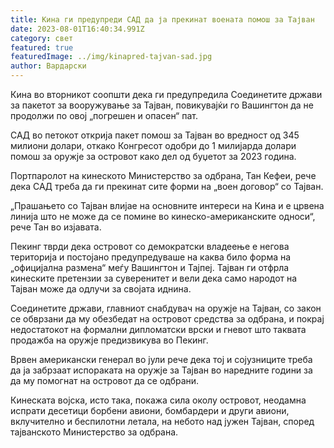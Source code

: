 ```yaml
---
title: Кина ги предупреди САД да ја прекинат воената помош за Тајван
date: 2023-08-01T16:40:34.991Z
category: свет
featured: true
featuredImage: ../img/kinapred-tajvan-sad.jpg
author: Вардарски
---
```

Кина во вторникот соопшти дека ги предупредила Соединетите држави за пакетот за вооружување за Тајван, повикувајќи го Вашингтон да не продолжи по овој „погрешен и опасен“ пат.

САД во петокот открија пакет помош за Тајван во вредност од 345 милиони долари, откако Конгресот одобри до 1 милијарда долари помош за оружје за островот како дел од буџетот за 2023 година.

Портпаролот на кинеското Министерство за одбрана, Тан Кефеи, рече дека САД треба да ги прекинат сите форми на „воен договор“ со Тајван.

„Прашањето со Тајван влијае на основните интереси на Кина и е црвена линија што не може да се помине во кинеско-американските односи“, рече Тан во изјавата.

Пекинг тврди дека островот со демократски владеење е негова територија и постојано предупредуваше на каква било форма на „официјална размена“ меѓу Вашингтон и Тајпеј. Тајван ги отфрла кинеските претензии за суверенитет и вели дека само народот на Тајван може да одлучи за својата иднина.

Соединетите држави, главниот снабдувач на оружје на Тајван, со закон се обврзани да му обезбедат на островот средства за одбрана, и покрај недостатокот на формални дипломатски врски и гневот што таквата продажба на оружје предизвикува во Пекинг.

Врвен американски генерал во јули рече дека тој и сојузниците треба да ја забрзаат испораката на оружје за Тајван во наредните години за да му помогнат на островот да се одбрани.

Кинеската војска, исто така, покажа сила околу островот, неодамна испрати десетици борбени авиони, бомбардери и други авиони, вклучително и беспилотни летала, на небото над јужен Тајван, според тајванското Министерство за одбрана.